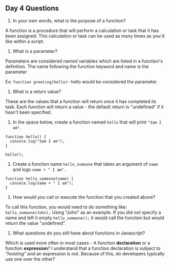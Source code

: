 ## Day 4 Questions

1. In your own words, what is the purpose of a function?

A function is a procedure that will perform a calculation or task that it has been assigned. This calculation or task can be used as many times as you'd like within a script.

1. What is a parameter?

Parameters are considered named variables which are listed in a function's definition. The name following the function keyword and name is the parameter

Ex: `function greeting(hello)`- hello would be considered the parameter.

1. What is a return value?

These are the values that a function will return once it has completed its task. Each function will return a value - the default return is "undefined" if it hasn't been specified.

1. In the space below, create a function named `hello` that will print `"Sam I am"`.

```
function hello() {
  console.log("Sam I am");
}

hello();
```


1. Create a function name `hello_someone` that takes an argument of `name` and logs `name + " I am"`.

```
function hello_someone(name) {
  console.log(name + " I am");
}
```

1. How would you call or execute the function that you created above?

To call this function, you would need to do something like: `hello_someone(John);` Using "John" as an example. If you did not specify a name and left it empty `hello_someone();` it would call the function but would return the value "undefined".

1. What questions do you still have about functions in Javascript?

Which is used more often in most cases - A function **declaration** or a function **expression**? I understand that a function declaration is subject to *"hoisting"* and an expression is not. Because of this, do developers typically use one over the other?
